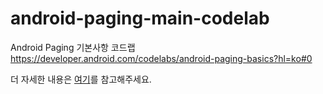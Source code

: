 # android-paging-main-codelab
Android Paging 기본사항 코드랩
https://developer.android.com/codelabs/android-paging-basics?hl=ko#0

더 자세한 내용은 [여기](https://www.notion.so/Paging3-eefaaf5140774c82bbd9cf7a5df7bb0c)를 참고해주세요. 
